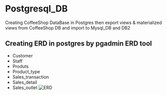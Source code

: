 # Postgresql_DB
Creating CoffeeShop DataBase in Postgres then export views &amp; materialized views from CoffeeShop DB and import to Mysql_DB and DB2

## Creating ERD in postgres by pgadmin ERD tool
- Customer
- Staff
- Produts
- Product_type
- Sales_transaction
- Sales_detail
- Sales_outlet
![ERD](https://github.com/Mhmod-Mhmd/Postgresql_DB/assets/113009688/33b162fe-cabe-4e05-b324-d997e1cd93e0)

